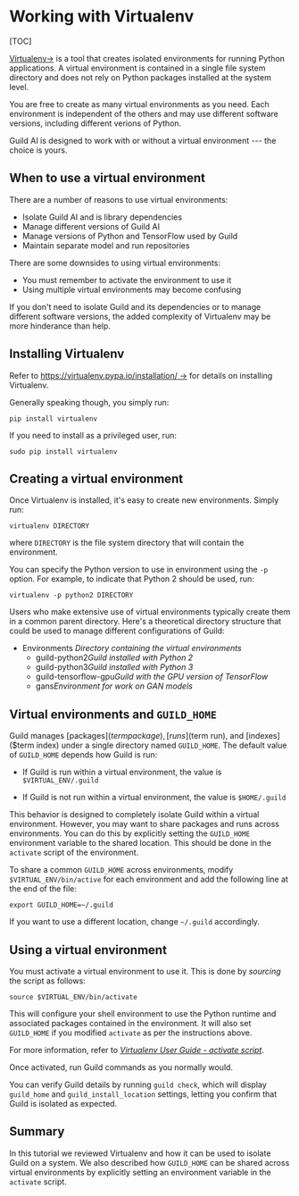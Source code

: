 # Working with Virtualenv

[TOC]

[Virtualenv->](https://virtualenv.pypa.io) is a tool that creates
isolated environments for running Python applications. A virtual
environment is contained in a single file system directory and does
not rely on Python packages installed at the system level.

You are free to create as many virtual environments as you need. Each
environment is independent of the others and may use different
software versions, including different verions of Python.

Guild AI is designed to work with or without a virtual environment ---
the choice is yours.

## When to use a virtual environment

There are a number of reasons to use virtual environments:

- Isolate Guild AI and is library dependencies
- Manage different versions of Guild AI
- Manage versions of Python and TensorFlow used by Guild
- Maintain separate model and run repositories

There are some downsides to using virtual environments:

- You must remember to activate the environment to use it
- Using multiple virtual environments may become confusing

If you don't need to isolate Guild and its dependencies or to manage
different software versions, the added complexity of Virtualenv may be
more hinderance than help.

## Installing Virtualenv

Refer to [https://virtualenv.pypa.io/installation/
->](https://virtualenv.pypa.io/en/stable/installation/) for details on
installing Virtualenv.

Generally speaking though, you simply run:

``` shell
pip install virtualenv
```

If you need to install as a privileged user, run:

``` shell
sudo pip install virtualenv
```

## Creating a virtual environment

Once Virtualenv is installed, it's easy to create new
environments. Simply run:

``` shell
virtualenv DIRECTORY
```

where `DIRECTORY` is the file system directory that will contain the
environment.

You can specify the Python version to use in environment using the
`-p` option. For example, to indicate that Python 2 should be used,
run:

``` shell
virtualenv -p python2 DIRECTORY
```

Users who make extensive use of virtual environments typically create
them in a common parent directory. Here's a theoretical directory
structure that could be used to manage different configurations of
Guild:

<div class="file-tree">
<ul>
<li class="is-folder open">Environments <i>Directory containing the virtual environments</i>
 <ul>
 <li class="is-folder">guild-python2<i>Guild installed with Python 2</i></li>
 <li class="is-folder">guild-python3<i>Guild installed with Python 3</i></li>
 <li class="is-folder">guild-tensorflow-gpu<i>Guild with the GPU version of TensorFlow</i></li>
 <li class="is-folder">gans<i>Environment for work on GAN models</i></li>
</ul>
</li>
</ul>
</div>

## Virtual environments and `GUILD_HOME`

Guild manages [packages]($term package), [runs]($term run), and
[indexes]($term index) under a single directory named
`GUILD_HOME`. The default value of `GUILD_HOME` depends how Guild is
run:

- If Guild is run within a virtual environment, the value is
  `$VIRTUAL_ENV/.guild`

- If Guild is not run within a virtual environment, the value is
  `$HOME/.guild`

This behavior is designed to completely isolate Guild within a virtual
environment. However, you may want to share packages and runs across
environments. You can do this by explicitly setting the `GUILD_HOME`
environment variable to the shared location. This should be done in
the `activate` script of the environment.

To share a common `GUILD_HOME` across environments, modify
`$VIRTUAL_ENV/bin/active` for each environment and add the following
line at the end of the file:

```
export GUILD_HOME=~/.guild
```

If you want to use a different location, change `~/.guild`
accordingly.

## Using a virtual environment

You must activate a virtual environment to use it. This is done by
*sourcing* the script as follows:

``` shell
source $VIRTUAL_ENV/bin/activate
```

This will configure your shell environment to use the Python runtime
and associated packages contained in the environment. It will also set
`GUILD_HOME` if you modified `activate` as per the instructions above.

For more information, refer to [*Virtualenv User Guide - activate
script*](https://virtualenv.pypa.io/en/stable/userguide/#activate-script).

Once activated, run Guild commands as you normally would.

You can verify Guild details by running `guild check`, which will
display `guild_home` and `guild_install_location` settings, letting
you confirm that Guild is isolated as expected.

## Summary

In this tutorial we reviewed Virtualenv and how it can be used to
isolate Guild on a system. We also described how `GUILD_HOME` can be
shared across virtual environments by explicitly setting an
environment variable in the `activate` script.
